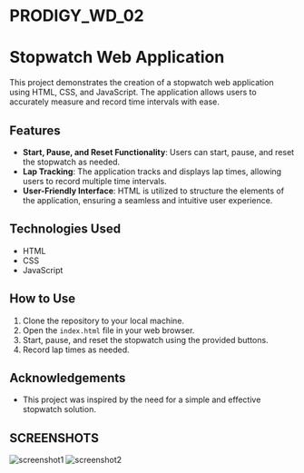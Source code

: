 # PRODIGY_WD_02
# Stopwatch Web Application

This project demonstrates the creation of a stopwatch web application using HTML, CSS, and JavaScript. The application allows users to accurately measure and record time intervals with ease.

## Features
- **Start, Pause, and Reset Functionality**: Users can start, pause, and reset the stopwatch as needed.
- **Lap Tracking**: The application tracks and displays lap times, allowing users to record multiple time intervals.
- **User-Friendly Interface**: HTML is utilized to structure the elements of the application, ensuring a seamless and intuitive user experience.

## Technologies Used
- HTML
- CSS
- JavaScript

## How to Use
1. Clone the repository to your local machine.
2. Open the `index.html` file in your web browser.
3. Start, pause, and reset the stopwatch using the provided buttons.
4. Record lap times as needed.

## Acknowledgements
- This project was inspired by the need for a simple and effective stopwatch solution.

## SCREENSHOTS
![screenshot1](https://github.com/skasraful0001/PRODIGY_WD_02/assets/139148519/46a89aba-4702-43d3-a45a-eb1cb3a9fef1)
![screenshot2](https://github.com/skasraful0001/PRODIGY_WD_02/assets/139148519/44c7a39a-9d0a-44f3-bd80-c7dc072da596)
